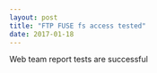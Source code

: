 ```yaml
---
layout: post
title: "FTP FUSE fs access tested"
date: 2017-01-18
---
```


Web team report tests are successful

